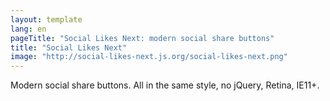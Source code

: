```yaml
---
layout: template
lang: en
pageTitle: "Social Likes Next: modern social share buttons"
title: "Social Likes Next"
image: "http://social-likes-next.js.org/social-likes-next.png"
---
```


Modern social share buttons. All in the same style, no jQuery, Retina, IE11+.
